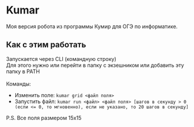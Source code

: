 # Kumar
Моя версия робота из программы Кумир для ОГЭ по информатике.

## Как с этим работать
Запускается через CLI (командную строку)<br>
Для этого нужно или перейти в папку с экзешником или добавить эту папку в PATH<br>
<br>
Команды:
- Изменить поле:    ```kumar grid <файл поля>```
- Запустить файл:   ```kumar run <файл> <файл поля> [шагов в секунду > 0 (если <= 0, то мгновенно), если не указано, то 20 шагов в секунду]```

P.S. Все поля размером 15х15